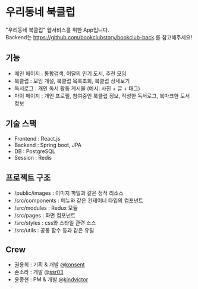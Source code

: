 # 우리동네 북클럽
"우리동네 북클럽" 웹서비스를 위한 App입니다.  
Backend는 https://github.com/bookclubstory/bookclub-back 를 참고해주세요!

## 기능
- 메인 페이지 : 통합검색, 이달의 인기 도서, 추천 모임
- 북클럽 : 모임 개설, 북클럽 목록조회, 북클럽 상세보기
- 독서로그 : 개인 독서 활동 게시물 (예시: 사진 + 글 + 태그)
- 마이 페이지 : 개인 프로필, 참여중인 북클럽 정보, 작성한 독서로그, 북마크한 도서 정보

## 기술 스택
- Frontend : React.js
- Backend : Spring boot, JPA
- DB : PostgreSQL
- Session : Redis

## 프로젝트 구조
- /public/images : 이미지 파일과 같은 정적 리소스
- /src/components : 메뉴와 같은 컨테이너 타입의 컴포넌트
- /src/modules : Redux 모듈
- /src/pages : 화면 컴포넌트
- /src/styles : css와 스타일 관련 소스
- /src/utils : 공통 함수 등과 같은 유틸

## Crew
- 권용희 : 기획 & 개발 @[konsent](https://github.com/konsent)
- 손소라 : 개발 @[ssr03](https://github.com/ssr03)
- 윤종현 : PM & 개발 @[kindvictor](https://github.com/kindvictor)
